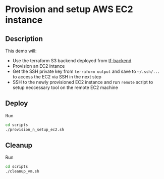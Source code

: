 # Provision and setup AWS EC2 instance

## Description

This demo will:

- Use the terraform S3 backend deployed from [tf-backend](../tf-backend/)
- Provision an EC2 intance
- Get the SSH private key from `terraform output` and save to `~/.ssh/...` to access the EC2 via SSH in the next step
- SSH to the newly provisioned EC2 instance and run `remote` script to setup neccessary tool on the remote EC2 machine

## Deploy

Run

```bash
cd scripts
./provision_n_setup_ec2.sh
```

## Cleanup

Run

```bash
cd scripts
./cleanup_vm.sh
```
